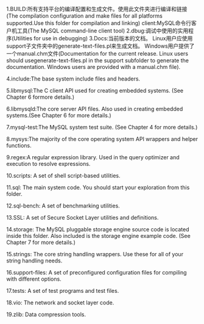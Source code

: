 1.BUILD:所有支持平台的编译配置和生成文件。使用此文件夹进行编译和链接(The compilation configuration and make files for all platforms supported.Use this folder for compilation and linking)
client:MySQL命令行客户机工具(The MySQL command-line client tool)
2.dbug:调试中使用的实用程序(Utilities for use in debugging)
3.Docs:当前版本的文档。 Linux用户应使用support子文件夹中的generate-text-files.pl来生成文档。 Windows用户提供了一个manual.chm文件(Documentation for the current release. Linux users should usegenerate-text-files.pl in the support subfolder to generate the documentation. Windows users are provided with a manual.chm file).


4.include:The base system include files and headers.


5.libmysql:The C client API used for creating embedded systems. (See Chapter 6 formore details.)


6.libmysqld:The core server API files. Also used in creating embedded systems.(See Chapter 6 for more details.)


7.mysql-test:The MySQL system test suite. (See Chapter 4 for more details.)


8.mysys:The majority of the core operating system API wrappers and helper functions.


9.regex:A regular expression library. Used in the query optimizer and execution to resolve expressions.


10.scripts: A set of shell script-based utilities.


11.sql: The main system code. You should start your exploration from this folder.


12.sql-bench: A set of benchmarking utilities.


13.SSL: A set of Secure Socket Layer utilities and definitions.


14.storage: The MySQL pluggable storage engine source code is located inside this folder. Also included is the storage engine example code. (See Chapter 7 for more details.)


15.strings: The core string handling wrappers. Use these for all of your string handling needs.


16.support-files: A set of preconfigured configuration files for compiling with different options.


17.tests: A set of test programs and test files.


18.vio: The network and socket layer code.


19.zlib: Data compression tools.

